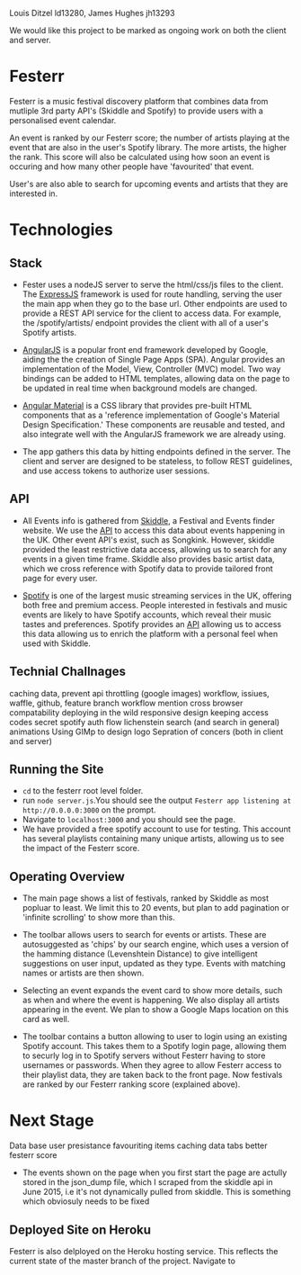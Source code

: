 Louis Ditzel ld13280, James Hughes jh13293

We would like this project to be marked as ongoing work on both the client and server.  

# Festerr
Festerr is a music festival discovery platform that combines data from mutliple 3rd party API's (Skiddle and Spotify) to provide users with a personalised event calendar. 

An event is ranked by our Festerr score; the number of artists playing at the event that are also in the user's Spotify library. The more artists, the higher the rank. This score will also be calculated using how soon an event is occuring and how many other people have 'favourited' that event. 

User's are also able to search for upcoming events and artists that they are interested in.

# Technologies
## Stack
 * Fester uses a nodeJS server to serve the html/css/js files to the client. The [ExpressJS](http://expressjs.com/) framework is used for route handling, serving the user the main app when they go to the base url. Other endpoints are used to provide a REST API service for the client to access data. For example, the /spotify/artists/ endpoint provides the client with all of a user's Spotify artists. 
    
 * [AngularJS](https://angularjs.org/) is a popular front end framework developed by Google, aiding the the creation of Single Page Apps (SPA). Angular provides an implementation of the Model, View, Controller (MVC) model. Two way bindings can be added to HTML templates, allowing data on the page to be updated in real time when background models are changed.
 
 * [Angular Material](https://material.angularjs.org/latest/) is a CSS library that provides pre-built HTML components that as a 'reference implementation of Google's Material Design Specification.' These components are reusable and tested, and also integrate well with the AngularJS framework we are already using. 
 
 * The app gathers this data by hitting endpoints defined in the server. The client and server are designed to be stateless, to follow REST guidelines, and use access tokens to authorize user sessions.
    
## API    
 * All Events info is gathered from [Skiddle](http://www.skiddle.com), a Festival and Events finder website. We use the [API](http://www.skiddle.com/api/) to access this data about events happening in the UK. Other event API's exist, such as Songkink. However, skiddle provided the least restrictive data access, allowing us to search for any events in a given time frame. Skiddle also provides basic artist data, which we cross reference with Spotify data to provide tailored front page for every user.
    
 * [Spotify](https://www.spotify.com/uk/) is one of the largest music streaming services in the UK, offering both free and premium access. People interested in festivals and music events are likely to have Spotify accounts, which reveal their music tastes and preferences. Spotify provides an [API](https://developer.spotify.com/web-api/) allowing us to access this data allowing us to enrich the platform with a personal feel when used with Skiddle. 

## Technial Challnages
caching data, prevent api throttling (google images)
workflow, issiues, waffle, github, feature branch workflow
mention cross browser compatability
deploying in the wild
responsive design 
keeping access codes secret
spotify auth flow
lichenstein search (and search in general)
animations
Using GIMp to design logo
Sepration of concers (both in client and server)

## Running the Site
    
* `cd` to the festerr root level folder.
* run `node server.js`.You should see the output `Festerr app listening at http://0.0.0.0:3000` on the prompt.
* Navigate to `localhost:3000` and you should see the page.
* We have provided a free spotify account to use for testing. This account has several playlists containing many unique artists, allowing us to see the impact of the Festerr score.

## Operating Overview
 * The main page shows a list of festivals, ranked by Skiddle as most popluar to least. We limit this to 20 events, but plan to add pagination or 'infinite scrolling' to show more than this. 
 
 * The toolbar allows users to search for events or artists. These are autosuggested as 'chips' by our search engine, which uses a version of the hamming distance (Levenshtein Distance) to give intelligent suggestions on user input, updated as they type. Events with matching names or artists are then shown.
 
 * Selecting an event expands the event card to show more details, such as when and where the event is happening. We also display all artists appearing in the event. We plan to show a Google Maps location on this card as well.
 
 * The toolbar contains a button allowing to user to login using an existing Spotify account. This takes them to a Spotify login page, allowing them to securly log in to Spotify servers without Festerr having to store usernames or passwords. When they agree to allow Festerr access to their playlist data, they are taken back to the front page. Now festivals are ranked by our Festerr ranking score (explained above). 
 
 

 
 # Next Stage
 Data base 
 user presistance
 favouriting items
 caching data
 tabs
 better festerr score
  

* The events shown on the page when you first start the page are actully stored in the json_dump file, which I scraped from the skiddle api in June 2015, i.e it's not dynamically pulled from skiddle. This is something which obviosuly needs to be fixed

## Deployed Site on Heroku
Festerr is also delployed on the Heroku hosting service. This reflects the current state of the master branch of the project. Navigate to 
